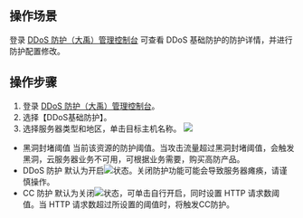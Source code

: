 ## 操作场景
登录 [DDoS 防护（大禹）管理控制台](https://console.cloud.tencent.com/dayu/overview) 可查看 DDoS 基础防护的防护详情，并进行防护配置修改。
## 操作步骤
1. 登录 [DDoS 防护（大禹）管理控制台](https://console.cloud.tencent.com/dayu/overview)。
2. 选择【DDoS基础防护】。
3. 选择服务器类型和地区，单击目标主机名称。
  ![](https://main.qcloudimg.com/raw/1d2e1e840daabcc42d42144210b19b2c.png)
  - 黑洞封堵阈值
    当前该资源的防护阈值。当攻击流量超过黑洞封堵阈值，会触发黑洞，云服务器业务不可用，可根据业务需要，购买高防产品。
  - DDoS 防护
    默认为开启<img src="https://main.qcloudimg.com/raw/731b456318822b8d478ea961e55369f1.png"  style="margin:0;">状态。关闭防护功能可能会导致服务器瘫痪，请谨慎操作。
  - CC 防护
  默认为关闭<img src="https://main.qcloudimg.com/raw/01c32381ab9636998476d35b00ef0825.png"  style="margin:0;">状态，可单击自行开启，同时设置  HTTP 请求数阈值。当 HTTP 请求数超过所设置的阈值时，将触发CC防护。
